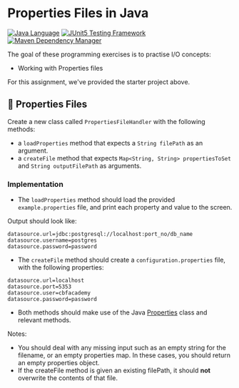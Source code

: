 # Properties Files in Java

[![Java Language](https://img.shields.io/badge/PLATFORM-OpenJDK-3A75B0.svg?style=for-the-badge)][1]
[![JUnit5 Testing Framework](https://img.shields.io/badge/testing%20framework-JUnit5-26A162.svg?style=for-the-badge)][2]
[![Maven Dependency Manager](https://img.shields.io/badge/dependency%20manager-Maven-AA215A.svg?style=for-the-badge)][3]

The goal of these programming exercises is to practise I/O concepts:
- Working with Properties files

For this assignment, we've provided the starter project above.

## :memo: Properties Files

Create a new class called `PropertiesFileHandler` with the following methods:
- a `loadProperties` method that expects a `String filePath` as an argument.
- a `createFile` method that expects `Map<String, String> propertiesToSet` and `String outputFilePath` as arguments. 

### Implementation

- The `loadProperties` method should load the provided `example.properties` file, and print each property and value to the screen. 

Output should look like:
```
datasource.url=jdbc:postgresql://localhost:port_no/db_name
datasource.username=postgres
datasource.password=password
```

- The `createFile` method should create a `configuration.properties` file, with the following properties:

```
datasource.url=localhost
datasource.port=5353
datasource.user=cbfacademy
datasource.password=password
```

- Both methods should make use of the Java [Properties](https://docs.oracle.com/en/java/javase/21/docs/api/java.base/java/util/Properties.html) class and relevant methods. 

Notes: 
- You should deal with any missing input such as an empty string for the filename, or an empty properties map. In these cases, you should return an empty properties object.
-  If the createFile method is given an existing filePath, it should **not** overwrite the contents of that file. 

[1]: https://docs.oracle.com/javase/21/docs/api/index.html
[2]: https://junit.org/junit5/
[3]: https://maven.apache.org/